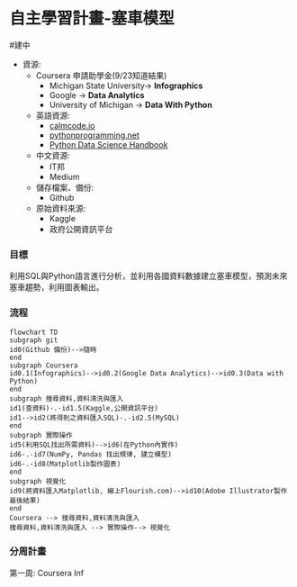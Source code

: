# 自主學習計畫-塞車模型
#建中 

- 資源: 
	- Coursera 申請助學金(9/23知道結果)
		- Michigan State University-> **Infographics**
		- Google -> **Data Analytics**
		-  University of Michigan -> **Data With Python** 
	- 英語資源: 
		- [calmcode.io](https://calmcode.io/) 
		- [pythonprogramming.net](https://pythonprogramming.net/)
		- [Python Data Science Handbook](https://jakevdp.github.io/PythonDataScienceHandbook/)
	- 中文資源:
		- IT邦
		- Medium
	- 儲存檔案、備份:
		- Github
	- 原始資料來源: 
		- Kaggle
		- 政府公開資訊平台


### 目標
利用SQL與Python語言進行分析，並利用各國資料數據建立塞車模型，預測未來塞車趨勢，利用圖表輸出。

### 流程
```mermaid
flowchart TD
subgraph git
id0(Github 備份)-->隨時
end
subgraph Coursera
id0.1(Infographics)-->id0.2(Google Data Analytics)-->id0.3(Data with Python)
end
subgraph 搜尋資料,資料清洗與匯入
id1(查資料)-.-id1.5(Kaggle,公開資訊平台)
id1-->id2(將得到之資料匯入SQL)-.-id2.5(MySQL)
end
subgraph 實際操作
id5(利用SQL找出所需資料)-->id6(在Python內實作)
id6-.-id7(NumPy, Pandas 找出規律, 建立模型)
id6-.-id8(Matplotlib製作圖表)
end
subgraph 視覺化
id9(將資料匯入Matplotlib, 線上Flourish.com)-->id10(Adobe Illustrator製作最後結果)
end
Coursera --> 搜尋資料,資料清洗與匯入
搜尋資料,資料清洗與匯入 --> 實際操作--> 視覺化
```
### 分周計畫
第一周: Coursera Inf